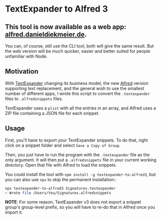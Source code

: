 # TextExpander to Alfred 3

## This tool is now available as a web app: [alfred.danieldiekmeier.de](http://alfred.danieldiekmeier.de/).

You can, of course, still use the CLI tool, both will give the same result. But the web version will be much quicker, easier and better suited for people unfamiliar with Node.

## Motivation

With [TextExpander](https://smilesoftware.com/textexpander) changing its business model, the new [Alfred](https://www.alfredapp.com/) version supporting text replacement, and the general wish to use the smallest number of different apps, I wrote this script to convert the `.textexpander` files to `.alfredsnippets` files.

TextExpander uses a `plist` with all the entries in an array, and Alfred uses a ZIP file containing a JSON file for each snippet.

## Usage

First, you'll have to export your TextExpander snippets. To do that, right click on a snippet folder and select `Save a Copy of Group`.

Then, you just have to run the program with the `.textexpander` file as the only argument. It will then put a `.alfredsnippets` file in your current working directory. Open that file with Alfred to load the snippets.

You could install the tool with `npm install -g textexpander-to-alfred3`, but you can also use `npx` to skip the permanent installation::

```sh
npx textexpander-to-alfred3 Signatures.textexpander
> Wrote file /Users/You/Signatures.alfredsnippets
```

__NOTE__: For some reason, TextExpander v3 does not export a snippet group's group-level prefix, so you will have to re-do that in Alfred once you import it.
